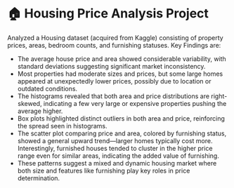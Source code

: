 # **🏠 Housing Price Analysis Project**

Analyzed a Housing dataset (acquired from Kaggle) consisting of property prices, areas, bedroom counts, and furnishing statuses. Key Findings are:
- The average house price and area showed considerable variability, with standard deviations suggesting significant market inconsistency.
- Most properties had moderate sizes and prices, but some large homes appeared at unexpectedly lower prices, possibly due to location or outdated conditions.
- The histograms revealed that both area and price distributions are right-skewed, indicating a few very large or expensive properties pushing the average higher.
- Box plots highlighted distinct outliers in both area and price, reinforcing the spread seen in histograms.
- The scatter plot comparing price and area, colored by furnishing status, showed a general upward trend—larger homes typically cost more. Interestingly, furnished houses tended to cluster in the higher price range even for similar areas, indicating the added value of furnishing.
- These patterns suggest a mixed and dynamic housing market where both size and features like furnishing play key roles in price determination.
